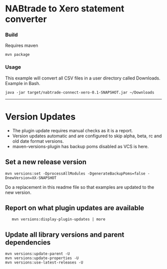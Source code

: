 # NABtrade to Xero statement converter

### Build

Requires maven

```shell
mvn package
```

### Usage

This example will convert all CSV files in a user directory called Downloads. Example in Bash.

```shell
java -jar target/nabtrade-connect-xero-0.1-SNAPSHOT.jar ~/Downloads
```

---

# Version Updates

* The plugin update requires manual checks as it is a report.
* Version updates automatic and are configured to skip alpha, beta, rc and old date format versions.
* maven-versions-plugin has backup poms disabled as VCS is here.

## Set a new release version

```shell
mvn versions:set -DprocessAllModules -DgenerateBackupPoms=false -DnewVersion=XX-SNAPSHOT 
```

Do a replacement in this readme file so that examples are updated to the new version.

## Report on what plugin updates are available

```shell
   mvn versions:display-plugin-updates | more

```

## Update all library versions and parent dependencies

```shell
mvn versions:update-parent -U
mvn versions:update-properties -U
mvn versions:use-latest-releases -U
```
